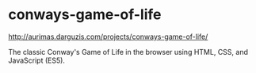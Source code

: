 # conways-game-of-life
http://aurimas.darguzis.com/projects/conways-game-of-life/

The classic Conway's Game of Life in the browser using HTML, CSS, and JavaScript (ES5).

